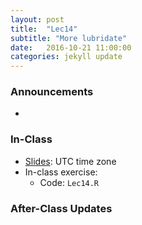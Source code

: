 ```yaml
---
layout: post
title:  "Lec14"
subtitle: "More lubridate"
date:   2016-10-21 11:00:00
categories: jekyll update
---
```




### Announcements

* 



### In-Class

* <a href = "http://htmlpreview.github.io/?https://raw.githubusercontent.com/2016-09-Middlebury-Data-Science/Topics/master/Lec14%20More%20lubridate/Lec14.html"
target = "_blank">Slides</a>: UTC time zone
* In-class exercise:
    + Code: `Lec14.R`



### After-Class Updates


